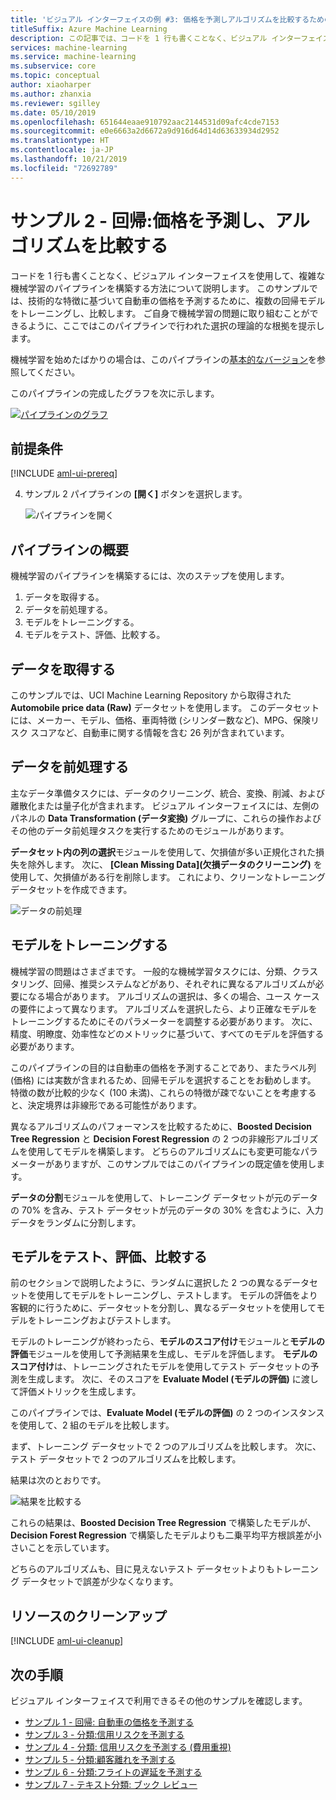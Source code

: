 ```yaml
---
title: 'ビジュアル インターフェイスの例 #3: 価格を予測しアルゴリズムを比較するための回帰'
titleSuffix: Azure Machine Learning
description: この記事では、コードを 1 行も書くことなく、ビジュアル インターフェイスを使用して、複雑な機械学習のパイプラインを構築する方法について説明します。 技術的な特徴に基づいて自動車の価格を予測するために、複数の回帰モデルをトレーニングし、比較する方法について説明します。
services: machine-learning
ms.service: machine-learning
ms.subservice: core
ms.topic: conceptual
author: xiaoharper
ms.author: zhanxia
ms.reviewer: sgilley
ms.date: 05/10/2019
ms.openlocfilehash: 651644eaae910792aac2144531d09afc4cde7153
ms.sourcegitcommit: e0e6663a2d6672a9d916d64d14d63633934d2952
ms.translationtype: HT
ms.contentlocale: ja-JP
ms.lasthandoff: 10/21/2019
ms.locfileid: "72692789"
---
```

# <a name="sample-2---regression-predict-price-and-compare-algorithms"></a>サンプル 2 - 回帰:価格を予測し、アルゴリズムを比較する

コードを 1 行も書くことなく、ビジュアル インターフェイスを使用して、複雑な機械学習のパイプラインを構築する方法について説明します。 このサンプルでは、技術的な特徴に基づいて自動車の価格を予測するために、複数の回帰モデルをトレーニングし、比較します。 ご自身で機械学習の問題に取り組むことができるように、ここではこのパイプラインで行われた選択の理論的な根拠を提示します。

機械学習を始めたばかりの場合は、このパイプラインの[基本的なバージョン](how-to-ui-sample-regression-predict-automobile-price-basic.md)を参照してください。

このパイプラインの完成したグラフを次に示します。

[![パイプラインのグラフ](media/how-to-ui-sample-regression-predict-automobile-price-compare-algorithms/graph.png)](media/how-to-ui-sample-classification-predict-credit-risk-cost-sensitive/graph.png#lightbox)

## <a name="prerequisites"></a>前提条件

[!INCLUDE [aml-ui-prereq](../../../includes/aml-ui-prereq.md)]

4. サンプル 2 パイプラインの **[開く]** ボタンを選択します。

    ![パイプラインを開く](media/how-to-ui-sample-regression-predict-automobile-price-compare-algorithms/open-sample2.png)

## <a name="pipeline-summary"></a>パイプラインの概要

機械学習のパイプラインを構築するには、次のステップを使用します。

1. データを取得する。
1. データを前処理する。
1. モデルをトレーニングする。
1. モデルをテスト、評価、比較する。

## <a name="get-the-data"></a>データを取得する

このサンプルでは、UCI Machine Learning Repository から取得された **Automobile price data (Raw)** データセットを使用します。 このデータセットには、メーカー、モデル、価格、車両特徴 (シリンダー数など)、MPG、保険リスク スコアなど、自動車に関する情報を含む 26 列が含まれています。

## <a name="pre-process-the-data"></a>データを前処理する

主なデータ準備タスクには、データのクリーニング、統合、変換、削減、および離散化または量子化が含まれます。 ビジュアル インターフェイスには、左側のパネルの **Data Transformation (データ変換)** グループに、これらの操作およびその他のデータ前処理タスクを実行するためのモジュールがあります。

**データセット内の列の選択**モジュールを使用して、欠損値が多い正規化された損失を除外します。 次に、 **[Clean Missing Data]\(欠損データのクリーニング\)** を使用して、欠損値がある行を削除します。 これにより、クリーンなトレーニング データセットを作成できます。

![データの前処理](media/how-to-ui-sample-regression-predict-automobile-price-compare-algorithms/data-processing.png)

## <a name="train-the-model"></a>モデルをトレーニングする

機械学習の問題はさまざまです。 一般的な機械学習タスクには、分類、クラスタリング、回帰、推奨システムなどがあり、それぞれに異なるアルゴリズムが必要になる場合があります。 アルゴリズムの選択は、多くの場合、ユース ケースの要件によって異なります。 アルゴリズムを選択したら、より正確なモデルをトレーニングするためにそのパラメーターを調整する必要があります。 次に、精度、明瞭度、効率性などのメトリックに基づいて、すべてのモデルを評価する必要があります。

このパイプラインの目的は自動車の価格を予測することであり、またラベル列 (価格) には実数が含まれるため、回帰モデルを選択することをお勧めします。 特徴の数が比較的少なく (100 未満)、これらの特徴が疎でないことを考慮すると、決定境界は非線形である可能性があります。

異なるアルゴリズムのパフォーマンスを比較するために、**Boosted Decision Tree Regression** と **Decision Forest Regression** の 2 つの非線形アルゴリズムを使用してモデルを構築します。 どちらのアルゴリズムにも変更可能なパラメーターがありますが、このサンプルではこのパイプラインの既定値を使用します。

**データの分割**モジュールを使用して、トレーニング データセットが元のデータの 70% を含み、テスト データセットが元のデータの 30% を含むように、入力データをランダムに分割します。

## <a name="test-evaluate-and-compare-the-models"></a>モデルをテスト、評価、比較する

前のセクションで説明したように、ランダムに選択した 2 つの異なるデータセットを使用してモデルをトレーニングし、テストします。 モデルの評価をより客観的に行うために、データセットを分割し、異なるデータセットを使用してモデルをトレーニングおよびテストします。

モデルのトレーニングが終わったら、**モデルのスコア付け**モジュールと**モデルの評価**モジュールを使用して予測結果を生成し、モデルを評価します。 **モデルのスコア付け**は、トレーニングされたモデルを使用してテスト データセットの予測を生成します。 次に、そのスコアを **Evaluate Model (モデルの評価)** に渡して評価メトリックを生成します。

このパイプラインでは、**Evaluate Model (モデルの評価)** の 2 つのインスタンスを使用して、2 組のモデルを比較します。

まず、トレーニング データセットで 2 つのアルゴリズムを比較します。
次に、テスト データセットで 2 つのアルゴリズムを比較します。

結果は次のとおりです。

![結果を比較する](media/how-to-ui-sample-regression-predict-automobile-price-compare-algorithms/result.png)

これらの結果は、**Boosted Decision Tree Regression** で構築したモデルが、**Decision Forest Regression** で構築したモデルよりも二乗平均平方根誤差が小さいことを示しています。

どちらのアルゴリズムも、目に見えないテスト データセットよりもトレーニング データセットで誤差が少なくなります。

## <a name="clean-up-resources"></a>リソースのクリーンアップ

[!INCLUDE [aml-ui-cleanup](../../../includes/aml-ui-cleanup.md)]

## <a name="next-steps"></a>次の手順

ビジュアル インターフェイスで利用できるその他のサンプルを確認します。

- [サンプル 1 - 回帰: 自動車の価格を予測する](how-to-ui-sample-regression-predict-automobile-price-basic.md)
- [サンプル 3 - 分類:信用リスクを予測する](how-to-ui-sample-classification-predict-credit-risk-basic.md)
- [サンプル 4 - 分類: 信用リスクを予測する (費用重視)](how-to-ui-sample-classification-predict-credit-risk-cost-sensitive.md)
- [サンプル 5 - 分類:顧客離れを予測する](how-to-ui-sample-classification-predict-churn.md)
- [サンプル 6 - 分類:フライトの遅延を予測する](how-to-ui-sample-classification-predict-flight-delay.md)
- [サンプル 7 - テキスト分類: ブック レビュー](how-to-ui-sample-text-classification.md)
